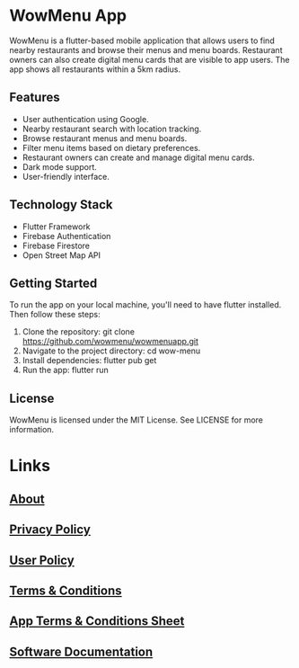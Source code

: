 # WowMenu App

WowMenu is a flutter-based mobile application that allows users to find nearby restaurants and browse their menus and menu boards. Restaurant owners can also create digital menu cards that are visible to app users. The app shows all restaurants within a 5km radius.

## Features

* User authentication using Google.
* Nearby restaurant search with location tracking.
* Browse restaurant menus and menu boards.
* Filter menu items based on dietary preferences.
* Restaurant owners can create and manage digital menu cards.
* Dark mode support.
* User-friendly interface.

## Technology Stack

* Flutter Framework
* Firebase Authentication
* Firebase Firestore
* Open Street Map API

## Getting Started

To run the app on your local machine, you'll need to have flutter installed. Then follow these steps:

1. Clone the repository: git clone https://github.com/wowmenu/wowmenuapp.git
2. Navigate to the project directory: cd wow-menu
3. Install dependencies: flutter pub get
4. Run the app: flutter run


## License

WowMenu is licensed under the MIT License. See LICENSE for more information.


# Links
## [About](./about.md)
## [Privacy Policy](./policy/privacypolicy.md)
## [User Policy](./policy/userpolicy.md)
## [Terms & Conditions](./policy/terms_and_conditions.md)
## [App Terms & Conditions Sheet](./policy/terms_and_conditions-app.md)
## [Software Documentation](./sw_details/sw_implementation.md)